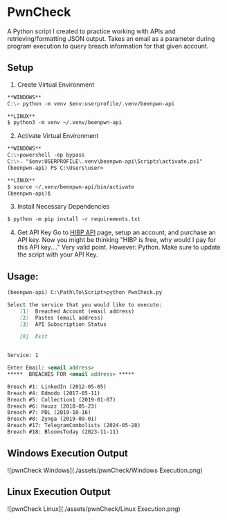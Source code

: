 # PwnCheck
A Python script I created to practice working with APIs and retrieving/formatting JSON output. Takes an email as a parameter during program execution to query breach information for that given account. 

## Setup
1. Create Virtual Environment
```markdown
**WINDOWS** 
C:\> python -m venv $env:userprofile/.venv/beenpwn-api

**LINUX**
$ python3 -m venv ~/.venv/beenpwn-api
```

2. Activate Virtual Environment
```markdown
**WINDOWS** 
C:\>powershell -ep bypass 
C:\>. "$env:USERPROFILE\.venv\beenpwn-api\Scripts\activate.ps1"
(beenpwn-api) PS C:\Users\user>

**LINUX**
$ source ~/.venv/beenpwn-api/bin/activate
(beenpwn-api)$
```

3. Install Necessary Dependencies 
```markdown 
$ python -m pip install -r requirements.txt
```
4. Get API Key
Go to [HIBP API](https://haveibeenpwned.com/API/Key) page, setup an account, and purchase an API key. Now you might be thinking "HIBP is free, why would I pay for this API key...." Very valid point. However: Python. Make sure to update the script with your API Key. 

## Usage:
```markdown
(beenpwn-api) C:\Path\To\Script>python PwnCheck.py

Select the service that you would like to execute:
    [1]  Breached Account (email address)
    [2]  Pastes (email address)
    [3]  API Subscription Status

    [0]  Exit


Service: 1

Enter Email: <email address>
*****  BREACHES FOR <email address> *****

Breach #1: LinkedIn (2012-05-05)
Breach #4: Edmodo (2017-05-11)
Breach #5: Collection1 (2019-01-07)
Breach #6: Houzz (2018-05-23)
Breach #7: PDL (2019-10-16)
Breach #8: Zynga (2019-09-01)
Breach #17: TelegramCombolists (2024-05-28)
Breach #18: BloomsToday (2023-11-11)
```

## Windows Execution Output
![pwnCheck Windows](./assets/pwnCheck/Windows Execution.png)

## Linux Execution Output
![pwnCheck Linux](./assets/pwnCheck/Linux Execution.png)
